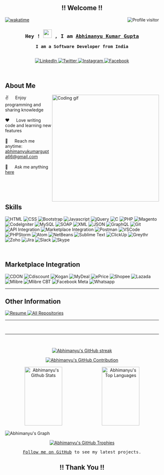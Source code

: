 <h2 align="center">
  !! Welcome !!
</h2>

<a href="https://komarev.com/ghpvc/?username=aaabhimanyu">
  <img align="right" src="https://komarev.com/ghpvc/?username=aaabhimanyu&label=Visitors&color=0e75b6&style=flat" alt="Profile visitor" />
</a>

[![wakatime](https://wakatime.com/badge/user/eebb3dd8-d9b2-40de-9b88-6fd6cac99dbc.svg)](https://wakatime.com/@eebb3dd8-d9b2-40de-9b88-6fd6cac99dbc)

<!-- Intro  -->
<h3 align="center">
  <samp>Hey ! 
     <img src="https://media.giphy.com/media/hvRJCLFzcasrR4ia7z/giphy.gif" width="28"> , I am
    <b><a target="_blank" href="https://www.linkedin.com/in/aaabhimanyu/">Abhimanyu Kumar Gupta</a></b>
  </samp>
</h3>

<p align="center"> 
  <samp>
    <b> I am a Software Developer from India</b>
    <br><br>
  </samp>
</p>

<p align="center">
  <a href="https://www.linkedin.com/in/aaabhimanyu/" target="_blank">
    <img src="https://img.shields.io/badge/LinkedIn-0077B5?style=for-the-badge&logo=linkedin&logoColor=white" alt="LinkedIn"/>
  </a>
  <a href="https://x.com/aaabhimanyu66" target="_blank">
    <img src="https://img.shields.io/badge/Twitter-1DA1F2?style=for-the-badge&logo=twitter&logoColor=white" alt="Twitter"/>
  </a>
  <a href="https://www.instagram.com/aa_abhimanyu/" target="_blank">
    <img src="https://img.shields.io/badge/Instagram-fe4164?style=for-the-badge&logo=instagram&logoColor=white" alt="Instagram"/>
  </a> 
  <a href="https://www.instagram.com/aa_abhimanyu/" target="_blank">
    <img src="https://img.shields.io/badge/Facebook-20BEFF?style=for-the-badge&logo=facebook&logoColor=white" alt="Facebook"/>
  </a> 
</p>
<br />

<!-- About Section -->
## About Me

<img align="right" width="350" src="/assets/programmer.gif" alt="Coding gif" />
  
✌️ &emsp; Enjoy programming and sharing knowledge <br/><br/>
❤️ &emsp; Love writing code and learning new features<br/><br/>
📧 &emsp; Reach me anytime: abhimanyukumargupta66@gmail.com<br/><br/>
💬 &emsp; Ask me anything [here](https://github.com/aaabhimanyu/aaabhimanyu/issues)

<br/>
<br/>
<br/>

## Skills

![HTML](https://img.shields.io/badge/HTML5-E34F26?style=for-the-badge&logo=html5&logoColor=white)
![CSS](https://img.shields.io/badge/CSS3-1572B6?style=for-the-badge&logo=css3&logoColor=white)
![Bootstrap](https://img.shields.io/badge/Bootstrap-563D7C?style=for-the-badge&logo=bootstrap&logoColor=white)
![Javascript](https://img.shields.io/badge/Javascript-F0DB4F?style=for-the-badge&labelColor=black&logo=javascript&logoColor=F0DB4F)
![jQuery](https://img.shields.io/badge/jQuery-0769AD?style=for-the-badge&logo=jquery&logoColor=white)
![C](https://img.shields.io/badge/C-00599C?style=for-the-badge&logo=c&logoColor=white)
![PHP](https://img.shields.io/badge/PHP-777BB4?style=for-the-badge&logo=php&logoColor=white)
![Magento](https://img.shields.io/badge/Magento-EE672F?style=for-the-badge&logo=magento&logoColor=white)
![CodeIgniter](https://img.shields.io/badge/CodeIgniter-EF4223?style=for-the-badge&logo=codeigniter&logoColor=white)
![MySQL](https://img.shields.io/badge/MySQL-4479A1?style=for-the-badge&logo=mysql&logoColor=white)
![SOAP](https://img.shields.io/badge/SOAP-FF7F50?style=for-the-badge&logo=soap&logoColor=white)
![XML](https://img.shields.io/badge/XML-FF6600?style=for-the-badge&logo=xml&logoColor=white)
![JSON](https://img.shields.io/badge/JSON-000000?style=for-the-badge&logo=json&logoColor=white)
![GraphQL](https://img.shields.io/badge/GraphQL-E10098?style=for-the-badge&logo=graphql&logoColor=white)
![Git](https://img.shields.io/badge/Git-F05032?style=for-the-badge&logo=git&logoColor=white)
![API Integration](https://img.shields.io/badge/API_Integration-FF4500?style=for-the-badge&logo=api&logoColor=white)
![Marketplace Integration](https://img.shields.io/badge/Marketplace_Integration-32CD32?style=for-the-badge&logo=marketplace&logoColor=white)
![Postman](https://img.shields.io/badge/Postman-FF6C37?style=for-the-badge&logo=postman&logoColor=white)
![VSCode](https://img.shields.io/badge/Visual_Studio-0078d7?style=for-the-badge&logo=visual%20studio&logoColor=white)
![PHPStorm](https://img.shields.io/badge/PhpStorm-000000?style=for-the-badge&logo=phpstorm&logoColor=white)
![Atom](https://img.shields.io/badge/Atom-66595C?style=for-the-badge&logo=atom&logoColor=white)
![NetBeans](https://img.shields.io/badge/NetBeans-1B6AC6?style=for-the-badge&logo=netbeans&logoColor=white)
![Sublime Text](https://img.shields.io/badge/Sublime_Text-FF9800?style=for-the-badge&logo=sublime-text&logoColor=white)
![ClickUp](https://img.shields.io/badge/ClickUp-7B68EE?style=for-the-badge&logo=clickup&logoColor=white)
![Greythr](https://img.shields.io/badge/Greythr-32CD32?style=for-the-badge&logo=greythr&logoColor=white)
![Zoho](https://img.shields.io/badge/Zoho-FF0000?style=for-the-badge&logo=zoho&logoColor=white)
![Jira](https://img.shields.io/badge/Jira-0052CC?style=for-the-badge&logo=jira&logoColor=white)
![Slack](https://img.shields.io/badge/Slack-4A154B?style=for-the-badge&logo=slack&logoColor=white)
![Skype](https://img.shields.io/badge/Skype-00AFF0?style=for-the-badge&logo=skype&logoColor=white)


<br/>

## Marketplace Integration 

![CDON](https://img.shields.io/badge/CDON-32CD32?style=for-the-badge&logo=marketplace&logoColor=white)
![Cdiscount](https://img.shields.io/badge/Cdiscount-FF8000?style=for-the-badge&logo=marketplace&logoColor=white)
![Kogan](https://img.shields.io/badge/Kogan-FF0000?style=for-the-badge&logo=marketplace&logoColor=white)
![MyDeal](https://img.shields.io/badge/MyDeal-FFD700?style=for-the-badge&logo=marketplace&logoColor=white)
![ePrice](https://img.shields.io/badge/ePrice-0000FF?style=for-the-badge&logo=marketplace&logoColor=white)
![Shopee](https://img.shields.io/badge/Shopee-FF6600?style=for-the-badge&logo=shopee&logoColor=white)
![Lazada](https://img.shields.io/badge/Lazada-1C75BC?style=for-the-badge&logo=lazada&logoColor=white)
![Mlibre](https://img.shields.io/badge/Mlibre-FFCC00?style=for-the-badge&logo=mercadolibre&logoColor=white)
![Mlibre CBT](https://img.shields.io/badge/Mlibre_CBT-00C3B3?style=for-the-badge&logo=mercadolibre&logoColor=white)
![Facebook Meta](https://img.shields.io/badge/Facebook_Meta-1877F2?style=for-the-badge&logo=facebook&logoColor=white)
![Whatsapp](https://img.shields.io/badge/Whatsapp-25D366?style=for-the-badge&logo=whatsapp&logoColor=white)

<hr>

## Other Information
<p align="left">
  <a href="https://drive.google.com/file/d/1DhotAtths8dSdPvGLhHv-Y5_nLoeIwZ2/view?usp=drive_link" target="_blank">
    <img alt="Resume" title="Resume" src="https://img.shields.io/badge/-Resume-FF6600?style=for-the-badge&logo=koding&logoColor=white"/>
  </a>
  <a href="https://github.com/aaabhimanyu?tab=repositories" target="_blank">
    <img alt="All Repositories" title="All Repositories" src="https://img.shields.io/badge/-All%20Repos-2962FF?style=for-the-badge&logo=koding&logoColor=white"/>
  </a>
</p>
<hr>


<br/>
<hr/>
<br/>

<p align="center">
  <a href="https://github.com/aaabhimanyu">
    <img src="https://github-readme-streak-stats.herokuapp.com/?user=aaabhimanyu&theme=radical&border=7F3FBF&background=0D1117" alt="Abhimanyu's GitHub streak"/>
  </a>
</p>

<p align="center">
  <a href="https://github.com/aaabhimanyu">
    <img src="https://github-profile-summary-cards.vercel.app/api/cards/profile-details?username=aaabhimanyu&theme=radical" alt="Abhimanyu's GitHub Contribution"/>
  </a>
</p>

<p align="center">
  <a href="https://github.com/aaabhimanyu"><img alt="Abhimanyu's Github Stats" src="https://denvercoder1-github-readme-stats.vercel.app/api?username=aaabhimanyu&show_icons=true&count_private=true&theme=react&border_color=7F3FBF&bg_color=0D1117&title_color=F85D7F&icon_color=F8D866" height="192px" width="49.5%"/></a>
  <a href="https://github.com/aaabhimanyu"><img alt="Abhimanyu's Top Languages" src="https://denvercoder1-github-readme-stats.vercel.app/api/top-langs/?username=aaabhimanyu&langs_count=8&layout=compact&theme=react&border_color=7F3FBF&bg_color=0D1117&title_color=F85D7F&icon_color=F8D866" height="192px" width="49.5%"/></a>
</p>

![Abhimanyu's Graph](https://github-readme-activity-graph.vercel.app/graph?username=aaabhimanyu&custom_title=Abhimanyu's%20GitHub%20Activity%20Graph&bg_color=0D1117&color=7F3FBF&line=7F3FBF&point=7F3FBF&area_color=FFFFFF&title_color=FFFFFF&area=true)

<p align="center">
  <a href="https://github.com/aaabhimanyu">
    <img src="https://github-profile-trophy.vercel.app/?username=aaabhimanyu&theme=radical&no-frame=true&column=4" alt="Abhimanyu's GitHub Trophies"/>
  </a>
</p>

<!-- Footer -->
<p align="center">
  <samp>
    <a href="https://github.com/aaabhimanyu?tab=followers" target="_blank">Follow me on GitHub</a> to see my latest projects.
  </samp>
</p>
<h2 align="center">
  !! Thank You  !!
</h2>
